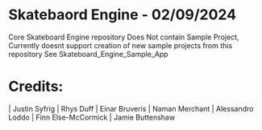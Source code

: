 # Skatebaord Engine - 02/09/2024

Core Skateboard Engine repository
Does Not contain Sample Project, Currently doesnt support creation of new sample projects from this repository
See Skateboard_Engine_Sample_App

# Credits:
| Justin Syfrig
| Rhys Duff
| Einar Bruveris
| Naman Merchant
| Alessandro  Loddo
| Finn Else-McCormick
| Jamie Buttenshaw

